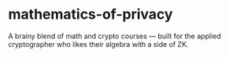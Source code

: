 # mathematics-of-privacy
A brainy blend of math and crypto courses — built for the applied cryptographer who likes their algebra with a side of ZK.
